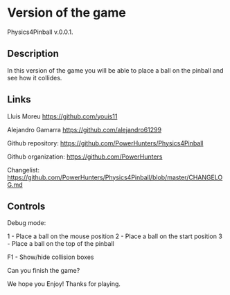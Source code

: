 # Version of the game

Physics4Pinball v.0.0.1.

## Description

In this version of the game you will be able to place a ball on the pinball and see how it collides.

## Links
Lluis Moreu https://github.com/youis11 

Alejandro Gamarra https://github.com/alejandro61299

Github repository: https://github.com/PowerHunters/Physics4Pinball

Github organization: https://github.com/PowerHunters

Changelist: https://github.com/PowerHunters/Physics4Pinball/blob/master/CHANGELOG.md

## Controls


Debug mode:

1 - Place a ball on the mouse position
2 - Place a ball on the start position
3 - Place a ball on the top of the pinball

F1 - Show/hide collision boxes

Can you finish the game?

We hope you Enjoy! Thanks for playing.
